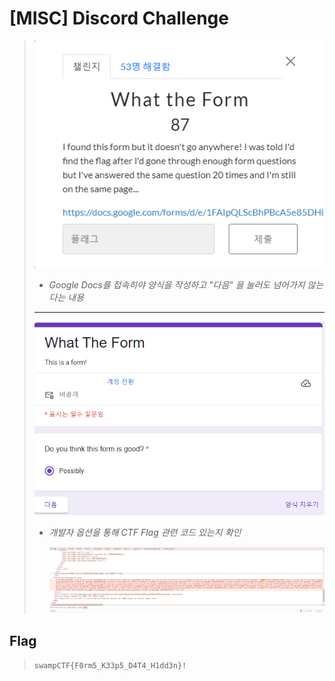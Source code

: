 # [MISC] Discord Challenge

>   ![문제확인](./images/0.png)
>
> * *Google Docs를 접속히야 양식을 작성하고 "다음" 을 눌러도 넘어가지 않는다는 내용*
>
> ---
>
>   ![문제확인](./images/1.png)
>
> * *개발자 옵션을 통해 CTF Flag 관련 코드 있는지 확인*
>
>   ![문제확인](./images/2.png)

## Flag
>    `swampCTF{F0rm5_K33p5_D4T4_H1dd3n}!`